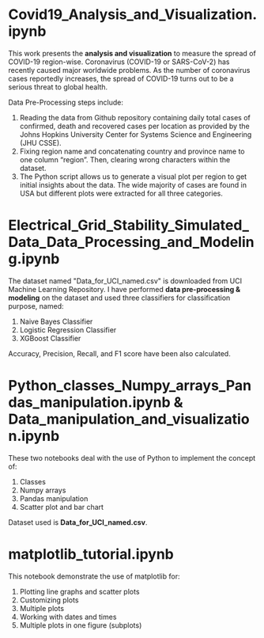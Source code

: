 <h1>Covid19_Analysis_and_Visualization.ipynb</h1>

This work presents the **analysis and visualization** to measure the spread of COVID-19 region-wise. Coronavirus (COVID-19 or SARS-CoV-2) has recently caused major worldwide problems. As the number of coronavirus cases reportedly increases, the spread of COVID-19 turns out to be a serious threat to global health.

Data Pre-Processing steps include:

1. Reading the data from Github repository containing daily total cases of confirmed, death and recovered cases per location as provided by the Johns Hopkins University Center for Systems Science and Engineering (JHU CSSE).
2. Fixing region name and concatenating country and province name to one column “region”. Then, clearing wrong characters within the dataset.
3. The Python script allows us to generate a visual plot per region to get initial insights about the data. The wide majority of cases are found in USA but different plots were extracted for all three categories.

<h1>Electrical_Grid_Stability_Simulated_Data_Data_Processing_and_Modeling.ipynb</h1>

The dataset named "Data_for_UCI_named.csv" is downloaded from UCI Machine Learning Repository. I have performed **data pre-processing & modeling** on the dataset and used three classifiers for classification purpose, named:

1. Naive Bayes Classifier
2. Logistic Regression Classifier
3. XGBoost Classifier

Accuracy, Precision, Recall, and F1 score have been also calculated.

<h1>Python_classes_Numpy_arrays_Pandas_manipulation.ipynb & Data_manipulation_and_visualization.ipynb</h1>
These two notebooks deal with the use of Python to implement the concept of:

1. Classes
2. Numpy arrays
3. Pandas manipulation
4. Scatter plot and bar chart

Dataset used is **Data_for_UCI_named.csv**.

<h1>matplotlib_tutorial.ipynb</h1>
This notebook demonstrate the use of matplotlib for:

1. Plotting line graphs and scatter plots
2. Customizing plots
3. Multiple plots
4. Working with dates and times
5. Multiple plots in one figure (subplots)
